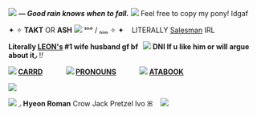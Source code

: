 ![](https://i.postimg.cc/mg8yXsnX/263.gif) ***— Good rain knows when to fall.*** ![](https://i.postimg.cc/mkn5jVCL/f490966e.gif) Feel free to copy my pony! Idgaf

 ✦ ✧ **TAKT** OR **ASH** ![](https://xyz.crd.co/assets/images/gallery06/384a5fae.gif?v=de6feabd) ‎ ‎ ‎ ˢʰᵉ / ₕᵢₘ ✧ ✦‎ ‎ ‎ ‎ LITERALLY [Salesman](https://villains.fandom.com/wiki/The_Recruiter_(Squid_Game)) IRL‎ ‎ ‎

**Literally [LEON's]([https://squid-game.fandom.com/wiki/Seong_Gi-hun](https://bulbapedia.bulbagarden.net/wiki/Leon))  #1 wife husband gf bf‎ ‎ ‎ ‎![](https://i.postimg.cc/tJ4v6G07/8cbf2563.gif)   DNI If u like him or will argue about it◞**  !*!*
 
**![](https://i.postimg.cc/FzGxrMjT/345.gif) [CARRD](https://ashleon.carrd.co/)‎ ‎ ‎ ‎ ‎ ‎ ‎ ‎ ‎ ‎ ‎ ‎ ‎ ‎ ![](https://i.postimg.cc/FzGxrMjT/345.gif) [PRONOUNS](https://en.pronouns.page/@Takt)‎ ‎ ‎ ‎ ‎ ‎ ‎ ‎ ‎ ‎ ‎ ‎ ‎ ‎ ![](https://i.postimg.cc/FzGxrMjT/345.gif) [ATABOOK](https://takt.atabook.org/)**

![](https://i.pinimg.com/736x/c3/4b/16/c34b16d78066a462d3d810674bc07c07.jpg)

![](https://xyz.crd.co/assets/images/gallery12/24a30006.gif?v=de6feabd)  ‎   ‎ ‎◞  **Hyeon  Roman**  Crow  Jack  Pretzel  Ivo  ꕤ ‎   ‎ ‎ ![](https://ashleon.carrd.co/assets/images/image06.gif?v=10cd23ec)
